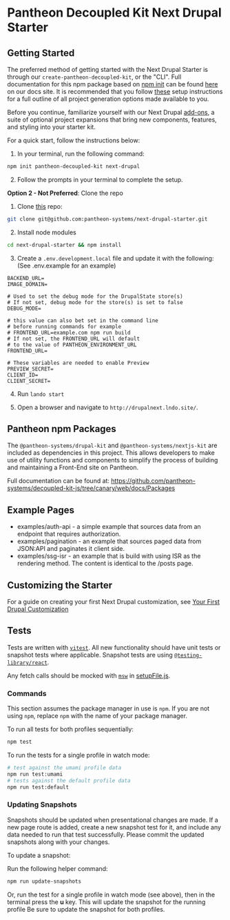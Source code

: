 # Pantheon Decoupled Kit Next Drupal Starter

## Getting Started

The preferred method of getting started with the Next Drupal Starter is through
our `create-pantheon-decoupled-kit`, or the "CLI". Full documentation for this
npm package based on [npm init](https://docs.npmjs.com/cli/v8/commands/npm-init)
can be found
[here](https://live-decoupled-kit-docs-canary.appa.pantheon.site/docs/frontend-starters/using-the-cli)
on our docs site. It is recommended that you follow
[these](https://live-decoupled-kit-docs-canary.appa.pantheon.site/docs/frontend-starters/using-the-cli)
setup instructions for a full outline of all project generation options made
available to you.

Before you continue, familiarize yourself with our Next Drupal
[add-ons](https://live-decoupled-kit-docs-canary.appa.pantheon.site/docs/frontend-starters/nextjs/nextjs-drupal/add-ons),
a suite of optional project expansions that bring new components, features, and
styling into your starter kit.

For a quick start, follow the instructions below:

1. In your terminal, run the following command:

```bash
npm init pantheon-decoupled-kit next-drupal
```

2. Follow the prompts in your terminal to complete the setup.

**Option 2 - Not Preferred**: Clone the repo

1. Clone [this](https://github.com/pantheon-systems/next-drupal-starter) repo:

```bash
git clone git@github.com:pantheon-systems/next-drupal-starter.git
```

2. Install node modules

```bash
cd next-drupal-starter && npm install
```

3. Create a `.env.development.local` file and update it with the following: (See
   .env.example for an example)

```
BACKEND_URL=
IMAGE_DOMAIN=

# Used to set the debug mode for the DrupalState store(s)
# If not set, debug mode for the store(s) is set to false
DEBUG_MODE=

# this value can also bet set in the command line
# before running commands for example
# FRONTEND_URL=example.com npm run build
# If not set, the FRONTEND_URL will default
# to the value of PANTHEON_ENVIRONMENT_URL
FRONTEND_URL=

# These variables are needed to enable Preview
PREVIEW_SECRET=
CLIENT_ID=
CLIENT_SECRET=
```

4. Run `lando start`

5. Open a browser and navigate to `http://drupalnext.lndo.site/`.

## Pantheon npm Packages

The `@pantheon-systems/drupal-kit` and `@pantheon-systems/nextjs-kit` are
included as dependencies in this project. This allows developers to make use of
utility functions and components to simplify the process of building and
maintaining a Front-End site on Pantheon.

Full documentation can be found at:
https://github.com/pantheon-systems/decoupled-kit-js/tree/canary/web/docs/Packages

## Example Pages

- examples/auth-api - a simple example that sources data from an endpoint that
  requires authorization.
- examples/pagination - an example that sources paged data from JSON:API and
  paginates it client side.
- examples/ssg-isr - an example that is build with using ISR as the rendering
  method. The content is identical to the /posts page.

## Customizing the Starter

For a guide on creating your first Next Drupal customization, see
[Your First Drupal Customization](https://github.com/pantheon-systems/decoupled-kit-js/blob/canary/web/docs/Frontend%20Starters/Next.js/Next.js%20%2B%20Drupal/your-first-customization.md)

## Tests

Tests are written with [`vitest`](https://vitest.dev/). All new functionality
should have unit tests or snapshot tests where applicable. Snapshot tests are
using
[`@testing-library/react`](https://testing-library.com/docs/react-testing-library/intro/).

Any fetch calls should be mocked with
[`msw`](https://mswjs.io/docs/basics/request-matching) in
[setupFile.js](./__tests__/setupFile.js).

### Commands

This section assumes the package manager in use is `npm`. If you are not using
`npm`, replace `npm` with the name of your package manager.

To run all tests for both profiles sequentially:

```bash
npm test
```

To run the tests for a single profile in watch mode:

```bash
# test against the umami profile data
npm run test:umami
# tests against the default profile data
npm run test:default
```

### Updating Snapshots

Snapshots should be updated when presentational changes are made. If a new page
route is added, create a new snapshot test for it, and include any data needed
to run that test successfully. Please commit the updated snapshots along with
your changes.

To update a snapshot:

Run the following helper command:

```bash
npm run update-snapshots
```

Or, run the test for a single profile in watch mode (see above), then in the
terminal press the **u** key. This will update the snapshot for the running
profile Be sure to update the snapshot for both profiles.
